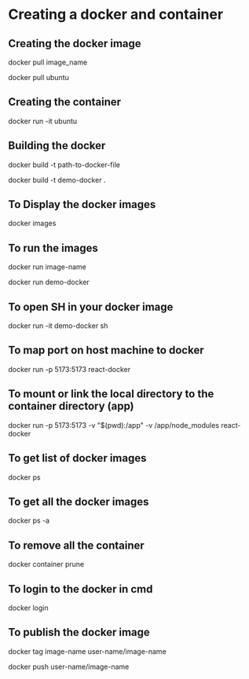 # Creating a docker and container 

## Creating the docker image
docker pull image_name

docker pull ubuntu

## Creating the container
docker run -it ubuntu

## Building the docker 
docker build -t path-to-docker-file

docker build -t demo-docker .

## To Display the docker images 
docker images

## To run the images
docker run image-name

docker run demo-docker

## To open SH in your docker image 
docker run -it demo-docker sh 

## To map port on host machine to docker 
docker run -p 5173:5173 react-docker

## To mount or link the local directory to the container directory (app)
docker run -p 5173:5173  -v "$(pwd):/app" -v /app/node_modules react-docker

## To get list of docker images 
docker ps

## To get all  the docker images
docker ps -a

## To remove all the container 
docker container prune 

## To login to the docker in cmd 
docker login

## To publish the docker image 
docker tag image-name user-name/image-name

docker push user-name/image-name